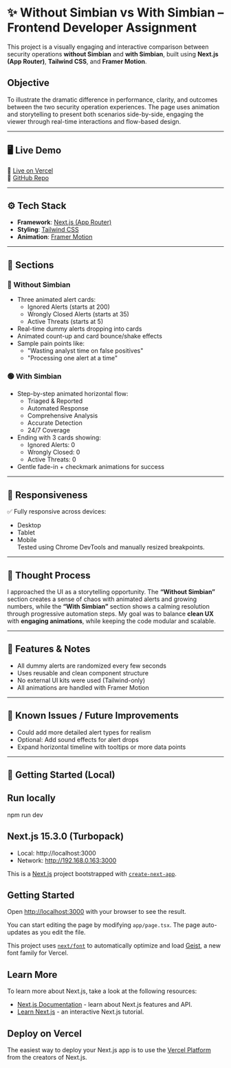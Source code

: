 # ✨ Without Simbian vs With Simbian – Frontend Developer Assignment

This project is a visually engaging and interactive comparison between security operations **without Simbian** and **with Simbian**, built using **Next.js (App Router)**, **Tailwind CSS**, and **Framer Motion**.

## Objective

To illustrate the dramatic difference in performance, clarity, and outcomes between the two security operation experiences. The page uses animation and storytelling to present both scenarios side-by-side, engaging the viewer through real-time interactions and flow-based design.

---

## 🖥️ Live Demo

🔗 [Live on Vercel](simbian-before-after.vercel.app)  
🔗 [GitHub Repo](https://github.com/bhumikabr18/Simbian_before_after.git)

---

## ⚙️ Tech Stack

- **Framework**: [Next.js (App Router)](https://nextjs.org/docs)
- **Styling**: [Tailwind CSS](https://tailwindcss.com/)
- **Animation**: [Framer Motion](https://www.framer.com/motion/)

---

## 📄 Sections

### 🔴 Without Simbian

- Three animated alert cards:
  - Ignored Alerts (starts at 200)
  - Wrongly Closed Alerts (starts at 35)
  - Active Threats (starts at 5)
- Real-time dummy alerts dropping into cards
- Animated count-up and card bounce/shake effects
- Sample pain points like:
  - "Wasting analyst time on false positives"
  - "Processing one alert at a time"

### 🟢 With Simbian

- Step-by-step animated horizontal flow:
  - Triaged & Reported
  - Automated Response
  - Comprehensive Analysis
  - Accurate Detection
  - 24/7 Coverage
- Ending with 3 cards showing:
  - Ignored Alerts: 0
  - Wrongly Closed: 0
  - Active Threats: 0
- Gentle fade-in + checkmark animations for success

---

## 📱 Responsiveness

✅ Fully responsive across devices:  
- Desktop  
- Tablet  
- Mobile  
Tested using Chrome DevTools and manually resized breakpoints.

---

## 💭 Thought Process

I approached the UI as a storytelling opportunity. The **“Without Simbian”** section creates a sense of chaos with animated alerts and growing numbers, while the **“With Simbian”** section shows a calming resolution through progressive automation steps. My goal was to balance **clean UX** with **engaging animations**, while keeping the code modular and scalable.

---

## 🧪 Features & Notes

- All dummy alerts are randomized every few seconds
- Uses reusable and clean component structure
- No external UI kits were used (Tailwind-only)
- All animations are handled with Framer Motion

---

## 🚧 Known Issues / Future Improvements

- Could add more detailed alert types for realism
- Optional: Add sound effects for alert drops
- Expand horizontal timeline with tooltips or more data points

---

## 🚀 Getting Started (Local)

## Run locally
npm run dev

## Next.js 15.3.0 (Turbopack)
   - Local:        http://localhost:3000
   - Network:      http://192.168.0.163:3000


This is a [Next.js](https://nextjs.org) project bootstrapped with [`create-next-app`](https://nextjs.org/docs/app/api-reference/cli/create-next-app).

## Getting Started

Open [http://localhost:3000](http://localhost:3000) with your browser to see the result.

You can start editing the page by modifying `app/page.tsx`. The page auto-updates as you edit the file.

This project uses [`next/font`](https://nextjs.org/docs/app/building-your-application/optimizing/fonts) to automatically optimize and load [Geist](https://vercel.com/font), a new font family for Vercel.

## Learn More

To learn more about Next.js, take a look at the following resources:

- [Next.js Documentation](https://nextjs.org/docs) - learn about Next.js features and API.
- [Learn Next.js](https://nextjs.org/learn) - an interactive Next.js tutorial.


## Deploy on Vercel

The easiest way to deploy your Next.js app is to use the [Vercel Platform](https://vercel.com) from the creators of Next.js.

